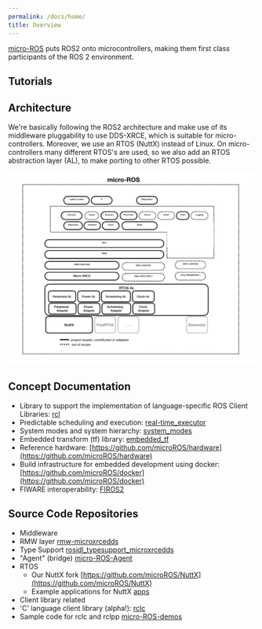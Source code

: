 ```yaml
---
permalink: /docs/home/
title: Overview
---
```


[micro-ROS](https://cordis.europa.eu/project/rcn/213167_en.html) puts ROS2 onto microcontrollers, making them first class participants of the ROS 2 environment.

## Tutorials



## Architecture

We're basically following the ROS2 architecture and make use of its middleware pluggability to use DDS-XRCE, which is suitable for micro-controllers. Moreover, we use an RTOS (NuttX) instead of Linux. On micro-controllers many different RTOS's are used, so we also add an RTOS abstraction layer (AL), to make porting to other RTOS possible.

![](/img/micro-ROS_architecture.png)

## Concept Documentation

 - Library to support the implementation of language-specific ROS Client Libraries: [rcl](https://github.com/microROS/rcl)
 - Predictable scheduling and execution:  [real-time_executor](real-time_executor/)
 - System modes and system hierarchy: [system_modes](system_modes/)
 - Embedded transform (tf) library: [embedded_tf](embedded_tf/)
 - Reference hardware: [https://github.com/microROS/hardware](https://github.com/microROS/hardware)
 - Build infrastructure for embedded development using docker: [https://github.com/microROS/docker](https://github.com/microROS/docker)
 - FIWARE interoperability: [FIROS2](FIROS2/)

## Source Code Repositories

 - Middleware
  -  RMW layer [rmw-microxrcedds](https://github.com/microROS/rmw-microxrcedds)
  - Type Support [rosidl_typesupport_microxrcedds](https://github.com/microROS/rosidl_typesupport_microxrcedds)
  - "Agent" (bridge) [micro-ROS-Agent](https://github.com/microROS/micro-ROS-Agent)
 - RTOS
     - Our NuttX fork [https://github.com/microROS/NuttX](https://github.com/microROS/NuttX)
     - Example applications for NuttX [apps](https://github.com/microROS/apps)
 - Client library related
  - 'C' language client library (alpha!): [rclc](https://github.com/microROS/rclc)
  - Sample code for rclc and rclpp [micro-ROS-demos](https://github.com/microROS/micro-ROS-demos)
